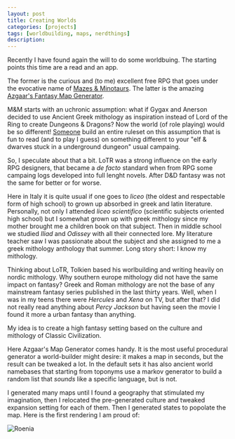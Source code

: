 ```yaml
---
layout: post
title: Creating Worlds
categories: [projects]
tags: [worldbuilding, maps, nerdthings]
description: 
---
```


Recently I have found again the will to do some worldbuing. The starting points this time are a read and an app.

The former is the curious and (to me) excellent free RPG that goes under the evocative name of [Mazes & Minotaurs](http://mazesandminotaurs.free.fr/). The latter is the amazing [Azgaar's Fantasy Map Generator](https://azgaar.github.io/Fantasy-Map-Generator/).

M&M starts with an uchronic assumption: what if Gygax and Anerson decided to use Ancient Greek mithology as inspiration instead of Lord of the Ring to create Dungeons & Dragons? Now the world (of role playing) would be so different! [Someone](http://storygame.free.fr/how.html) build an entire ruleset on this assumption that is fun to read (and to play I guess) on something different to your "elf & dwarves stuck in a underground dungeon" usual campaing.

So, I speculate about that a bit. LoTR was a strong influence on the early RPG designers, that became a *de facto* standard when from RPG some campaing logs developed into full lenght novels. After D&D fantasy was not the same for better or for worse.

Here in Italy it is quite usual if one goes to *liceo* (the oldest and respectable form of high school) to grown up absorbed in greek and latin literature. Personally, not only I attended *liceo scientifico* (scientific subjects oriented high school) but I somewhat grown up with greek mithology since my mother brought me a children book on that subject. Then in middle school we studied *Iliad* and *Odissey* with all their connected lore. My literature teacher saw I was passionate about the subject and she assigned to me a greek mithology anthology that summer.
Long story short: I know my mithology.

Thinking about LoTR, Tolkien based his worlbuilding and writing heavily on nordic mithology. Why southern europe mithology did not have the same impact on fantasy? Greek and Roman mithology are not the base of any mainstream fantasy series published in the last thirty years. Well, when I was in my teens there were *Hercules* and *Xena* on TV, but after that? I did not really read anything about *Percy Jackson* but having seen the movie I found it more a urban fantasy than anything.

My idea is to create a high fantasy setting based on the culture and mithology of Classic Civilization. 

Here Azgaar's Map Generator comes handy. It is the most useful procedural generator a world-builder might desire: it makes a map in seconds, but the result can be tweaked a lot. In the default sets it has also ancient world namebases that starting from toponyms use a markov generator to build a random list that *sounds* like a specific language, but is not.

I generated many maps until I found a geography that stimulated my imagination, then I relocated the pre-generated culture and tweaked expansion setting for each of them. Then I generated states to popolate the map. Here is the first rendering I am proud of:

![Roenia](https://i.imgur.com/UtgXO9u.jpg)

